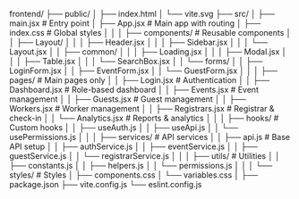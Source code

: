 frontend/
├── public/
│   ├── index.html
│   └── vite.svg
├── src/
│   ├── main.jsx                    # Entry point
│   ├── App.jsx                     # Main app with routing
│   ├── index.css                   # Global styles
│   │
│   ├── components/                 # Reusable components
│   │   ├── Layout/
│   │   │   ├── Header.jsx
│   │   │   ├── Sidebar.jsx
│   │   │   └── Layout.jsx
│   │   ├── common/
│   │   │   ├── Loading.jsx
│   │   │   ├── Modal.jsx
│   │   │   ├── Table.jsx
│   │   │   └── SearchBox.jsx
│   │   └── forms/
│   │       ├── LoginForm.jsx
│   │       ├── EventForm.jsx
│   │       └── GuestForm.jsx
│   │
│   ├── pages/                      # Main pages only
│   │   ├── Login.jsx               # Authentication
│   │   ├── Dashboard.jsx           # Role-based dashboard
│   │   ├── Events.jsx              # Event management
│   │   ├── Guests.jsx              # Guest management
│   │   ├── Workers.jsx             # Worker management
│   │   ├── Registrars.jsx          # Registrar & check-in
│   │   └── Analytics.jsx           # Reports & analytics
│   │
│   ├── hooks/                      # Custom hooks
│   │   ├── useAuth.js
│   │   ├── useApi.js
│   │   └── usePermissions.js
│   │
│   ├── services/                   # API services
│   │   ├── api.js                  # Base API setup
│   │   ├── authService.js
│   │   ├── eventService.js
│   │   ├── guestService.js
│   │   └── registrarService.js
│   │
│   ├── utils/                      # Utilities
│   │   ├── constants.js
│   │   ├── helpers.js
│   │   └── permissions.js
│   │
│   └── styles/                     # Styles
│       ├── components.css
│       └── variables.css
│
├── package.json
├── vite.config.js
└── eslint.config.js
